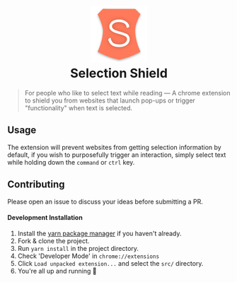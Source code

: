 <h1 align="center">
    <img src="src/assets/icon-128.png" alt="Selection shield logo">
    <br>
    Selection Shield
</h1>

> For people who like to select text while reading &mdash; A chrome extension to shield you from websites that launch pop-ups or trigger "functionality" when text is selected.

## Usage
The extension will prevent websites from getting selection information by default, if you wish to purposefully trigger an interaction, simply select text while holding down the `command` or `ctrl` key.

## Contributing
Please open an issue to discuss your ideas before submitting a PR.

#### Development Installation
1. Install the [yarn package manager](https://yarnpkg.com/en/docs/install) if you haven't already.
1. Fork & clone the project.
1. Run `yarn install` in the project directory.
1. Check 'Developer Mode' in `chrome://extensions`
1. Click `Load unpacked extension...` and select the `src/` directory.
1. You're all up and running :rocket:
